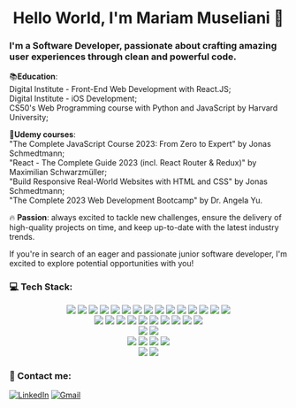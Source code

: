 <h1 align="center">Hello World, I'm Mariam Museliani 👋</h1>

### I'm a Software Developer, passionate about crafting amazing user experiences through clean and powerful code.

📚**Education**: <br/>
Digital Institute - Front-End Web Development with React.JS; <br/>
Digital Institute - iOS Development; <br/>
CS50's Web Programming course with Python and JavaScript by Harvard University; 

🎯**Udemy courses**: <br/>
"The Complete JavaScript Course 2023: From Zero to Expert" by Jonas Schmedtmann; <br/>
"React - The Complete Guide 2023 (incl. React Router & Redux)" by Maximilian Schwarzmüller; <br/>
"Build Responsive Real-World Websites with HTML and CSS" by Jonas Schmedtmann; <br/>
"The Complete 2023 Web Development Bootcamp" by Dr. Angela Yu.


🔥 **Passion**: always excited to tackle new challenges, ensure the delivery of high-quality projects on time, and keep up-to-date with the latest industry trends.

If you're in search of an eager and passionate junior software developer, I'm excited to explore potential opportunities with you!

### 💻 Tech Stack:
<div align="center">
<img src="https://img.shields.io/badge/JavaScript-%23F7DF1E.svg?style=for-the-badge&logo=javascript&logoColor=black"> 
<img src="https://img.shields.io/badge/TypeScript-%233178C6.svg?style=for-the-badge&logo=typescript&logoColor=white"> 
<img src="https://img.shields.io/badge/React-%2361DAFB.svg?style=for-the-badge&logo=react&logoColor=white">
<img src="https://img.shields.io/badge/Next.js-%2361DAFB.svg?style=for-the-badge&logo=next.js&logoColor=white">
<img src="https://img.shields.io/badge/Node.js-%23339933.svg?style=for-the-badge&logo=node.js&logoColor=white">
<img src="https://img.shields.io/badge/Redux-%23764ABC.svg?style=for-the-badge&logo=redux&logoColor=white">
<img src="https://img.shields.io/badge/API-%236DB33F.svg?style=for-the-badge">
<img src="https://img.shields.io/badge/DOM-%23F7DF1E.svg?style=for-the-badge">
<img src="https://img.shields.io/badge/HTML5-%23E34F26.svg?style=for-the-badge&logo=html5&logoColor=white">
<img src="https://img.shields.io/badge/CSS3-%231572B6.svg?style=for-the-badge&logo=css3&logoColor=white">
<img src="https://img.shields.io/badge/SCSS-%23CC6699.svg?style=for-the-badge">
<img src="https://img.shields.io/badge/Sass-CC6699?style=for-the-badge&logo=sass&logoColor=white">
<img src="https://img.shields.io/badge/Tailwind%20CSS-%231a202c.svg?style=for-the-badge">
<img src="https://img.shields.io/badge/Bootstrap-%23563D7C.svg?style=for-the-badge&logo=bootstrap&logoColor=white">
<img src="https://img.shields.io/badge/Material--UI-0081CB?style=for-the-badge&logo=material-ui&logoColor=white">
<br/>
<img src="https://img.shields.io/badge/mac%20os-000000?style=for-the-badge&logo=apple&logoColor=white">
<img src="https://img.shields.io/badge/Swift-FA7343?style=for-the-badge&logo=swift&logoColor=white"> 
<img src="https://img.shields.io/badge/OOP-%23415F9D.svg?style=for-the-badge">
<img src="https://img.shields.io/badge/Functional%20Programming-%2351B7F0.svg?style=for-the-badge">
<img src="https://img.shields.io/badge/windows%20terminal-4D4D4D?style=for-the-badge&logo=windows%20terminal&logoColor=white">
<img src="https://img.shields.io/badge/Powershell-2CA5E0?style=for-the-badge&logo=powershell&logoColor=white">
<img src="https://img.shields.io/badge/Git-%23F05032.svg?style=for-the-badge&logo=git&logoColor=white">
<img src="https://img.shields.io/badge/npm-%23CB3837.svg?style=for-the-badge&logo=npm">
<img src="https://img.shields.io/badge/Visual%20Studio%20Code-%23007ACC.svg?style=for-the-badge&logo=visual%20studio%20code&logoColor=white">
<img src="https://img.shields.io/badge/Xcode-007ACC?style=for-the-badge&logo=Xcode&logoColor=white">
<br/>
<img src="https://img.shields.io/badge/Figma-%23F24E1E.svg?style=for-the-badge&logo=figma&logoColor=white">
<img src="https://img.shields.io/badge/Canva-%2300C4CC.svg?&style=for-the-badge&logo=Canva&logoColor=white">
<br/>
<img src="https://img.shields.io/badge/GitHub-100000?style=for-the-badge&logo=github&logoColor=white">
<img src="https://img.shields.io/badge/GitLab-330F63?style=for-the-badge&logo=gitlab&logoColor=white">
<img src="https://img.shields.io/badge/Vercel-000000?style=for-the-badge&logo=vercel&logoColor=white">
<img src="https://img.shields.io/badge/Netlify-00C7B7?style=for-the-badge&logo=netlify&logoColor=white">
<br/>
<img src="https://img.shields.io/badge/Jira-0052CC?style=for-the-badge&logo=Jira&logoColor=white">
<img src="https://img.shields.io/badge/Notion-000000?style=for-the-badge&logo=notion&logoColor=white">

</div>

### 📧 Contact me:
[![LinkedIn](https://img.shields.io/badge/LinkedIn-%230077B5.svg?style=for-the-badge&logo=linkedin&logoColor=white)](https://www.linkedin.com/in/mariam-museliani-932024243/)
[![Gmail](https://img.shields.io/badge/Gmail-%23D14836.svg?style=for-the-badge&logo=gmail&logoColor=white)](mailto:marimuseliani010@gmail.com)
